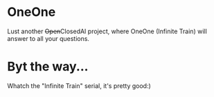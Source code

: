 # OneOne
Lust another ~~Open~~ClosedAI project, where OneOne (Infinite Train) will answer to all your questions.

# Byt the way...
Whatch the "Infinite Train" serial, it's pretty good:)
